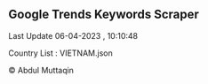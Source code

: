 

## Google Trends Keywords Scraper 
 
Last Update 06-04-2023 , 10:10:48

Country List :
VIETNAM.json



© Abdul Muttaqin 
